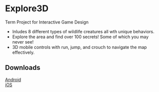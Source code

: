 # Explore3D
Term Project for Interactive Game Design
* Inludes 8 different types of wildlife creatures all wth unique behaviors.
* Explore the area and find over 100 secrets! Some of which you may never see!
* 3D mobile controls with run, jump, and crouch to navigate the map effectively.

## Downloads
<a href="" download>Android</a><br>
<a href="" download>iOS</a>
